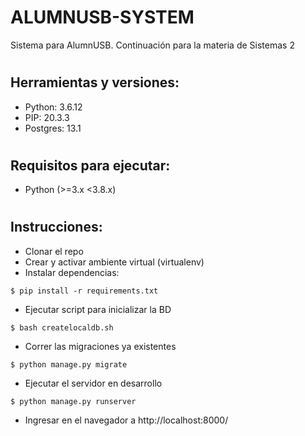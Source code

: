 # ALUMNUSB-SYSTEM
Sistema para AlumnUSB. Continuación para la materia de Sistemas 2

#
Herramientas y versiones:
---------

- Python: 3.6.12
- PIP: 20.3.3
- Postgres: 13.1

#
Requisitos para ejecutar:
---------

- Python (>=3.x <3.8.x)
#
Instrucciones:
---------

- Clonar el repo
- Crear y activar ambiente virtual (virtualenv)
- Instalar dependencias:
```
$ pip install -r requirements.txt
```
- Ejecutar script para inicializar la BD
```
$ bash createlocaldb.sh
```
- Correr las migraciones ya existentes
```
$ python manage.py migrate
```
- Ejecutar el servidor en desarrollo
```
$ python manage.py runserver
```
- Ingresar en el navegador a http://localhost:8000/
